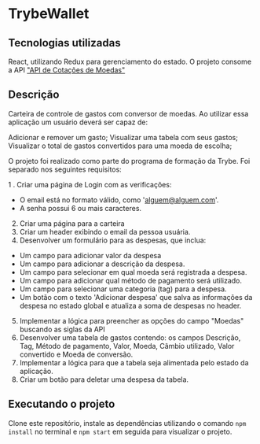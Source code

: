 # TrybeWallet

## Tecnologias utilizadas

React, utilizando Redux para gerenciamento do estado. O projeto consome a API ["API de Cotações de Moedas"](https://docs.awesomeapi.com.br/api-de-moedas)

## Descrição

Carteira de controle de gastos com conversor de moedas. Ao utilizar essa aplicação um usuário deverá ser capaz de:

Adicionar e remover um gasto;
Visualizar uma tabela com seus gastos;
Visualizar o total de gastos convertidos para uma moeda de escolha;

O projeto foi realizado como parte do programa de formação da Trybe.  Foi separado nos seguintes requisitos:

1 . Criar uma página de Login com as verificações: 
- O email está no formato válido, como 'alguem@alguem.com'. 
- A senha possui 6 ou mais caracteres.
2. Criar uma página para a carteira
3. Criar um header exibindo o email da pessoa usuária.
4. Desenvolver um formulário para as despesas, que inclua:
- Um campo para adicionar valor da despesa
- Um campo para adicionar a descrição da despesa.
- Um campo para selecionar em qual moeda será registrada a despesa.
- Um campo para adicionar qual método de pagamento será utilizado.
- Um campo para selecionar uma categoria (tag) para a despesa.
- Um botão com o texto 'Adicionar despesa' que salva as informações da despesa no estado global e atualiza a soma de despesas no header.
5. Implementar a lógica para preencher as opções do campo "Moedas" buscando as siglas da API
6. Desenvolver uma tabela de gastos contendo: os campos Descrição, Tag, Método de pagamento, Valor, Moeda, Câmbio utilizado, Valor convertido e Moeda de conversão.
7. Implementar a lógica para que a tabela seja alimentada pelo estado da aplicação.
8. Criar um botão para deletar uma despesa da tabela.

## Executando o projeto

Clone este repositório, instale as dependências utilizando o comando `npm install` no terminal e `npm start` em seguida para visualizar o projeto. 
